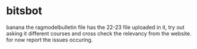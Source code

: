 # bitsbot
banana
the ragmodelbulletin file has the 22-23 file uploaded in it, try out asking it different courses and cross check the relevancy from the website. for now report the issues occuring.
